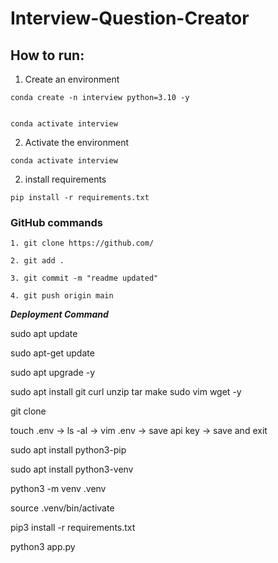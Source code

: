 # Interview-Question-Creator

[](https://github.com/entbappy/Interview-Question-Creator/blob/main/README.md#interview-question-creator)

## How to run:

[](https://github.com/entbappy/Interview-Question-Creator/blob/main/README.md#how-to-run)

1. Create an environment

```shell
conda create -n interview python=3.10 -y


conda activate interview
```

2. Activate the environment

```shell
conda activate interview
```

2. install requirements

```shell
pip install -r requirements.txt
```

### GitHub commands

[](https://github.com/entbappy/Interview-Question-Creator/blob/main/README.md#github-commands)

```shell
1. git clone https://github.com/

2. git add .

3. git commit -m "readme updated"

4. git push origin main
```

***Deployment Command***


sudo apt update

sudo apt-get update

sudo apt upgrade -y

sudo apt install git curl unzip tar make sudo vim wget -y

git clone

touch .env -> ls -al -> vim .env -> save api key -> save and exit

sudo apt install python3-pip

sudo apt install python3-venv

python3 -m venv .venv

source .venv/bin/activate

pip3 install -r requirements.txt

python3 app.py
